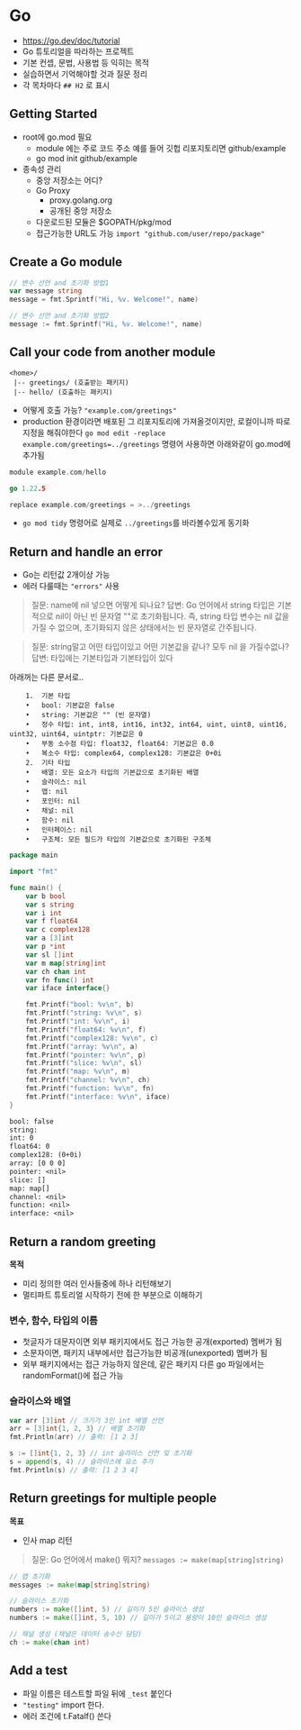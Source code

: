 # Go

- https://go.dev/doc/tutorial
- Go 튜토리얼을 따라하는 프로젝트
- 기본 컨셉, 문법, 사용법 등 익히는 목적
- 실습하면서 기억해야할 것과 질문 정리
- 각 목차마다 `## H2` 로 표시

## Getting Started

- root에 go.mod 필요
    - module 에는 주로 코드 주소 예를 들어 깃헙 리포지토리면 github/example
    - go mod init github/example
- 종속성 관리
    - 중앙 저장소는 어디?
    - Go Proxy
        - proxy.golang.org
        - 공개된 중앙 저장소
    - 다운로드된 모듈은 $GOPATH/pkg/mod
    - 접근가능한 URL도 가능 `import "github.com/user/repo/package"`

## Create a Go module

```go
// 변수 선언 and 초기화 방법1
var message string
message = fmt.Sprintf("Hi, %v. Welcome!", name)

// 변수 선언 and 초기화 방법2
message := fmt.Sprintf("Hi, %v. Welcome!", name)
```

## Call your code from another module

```
<home>/
 |-- greetings/ (호출받는 패키지)
 |-- hello/ (호출하는 패키지)
```

- 어떻게 호출 가능? `"example.com/greetings"`
- production 환경이라면 배포된 그 리포지토리에 가져올것이지만, 로컬이니까 따로 지정을 해줘야한다
  `go mod edit -replace example.com/greetings=../greetings`
  명령어 사용하면 아래와같이 go.mod에 추가됨

```go
module example.com/hello

go 1.22.5

replace example.com/greetings = >../greetings
```

- `go mod tidy` 명령어로 실제로 `../greetings`를 바라볼수있게 동기화

## Return and handle an error

- Go는 리턴값 2개이상 가능
- 에러 다룰때는 `"errors"` 사용

> 질문: name에 nil 넣으면 어떻게 되나요?
> 답변: Go 언어에서 string 타입은 기본적으로 nil이 아닌 빈 문자열 ""로 초기화됩니다. 즉, string 타입 변수는 nil 값을 가질 수 없으며, 초기화되지 않은 상태에서는 빈 문자열로 간주됩니다.

> 질문: string말고 어떤 타입이있고 어떤 기본값을 같나? 모두 nil 을 가질수없나?
> 답변: 타입에는 기본타입과 기본타입이 있다

아래꺼는 다른 문서로..

```
	1.	기본 타입
	•	bool: 기본값은 false
	•	string: 기본값은 "" (빈 문자열)
	•	정수 타입: int, int8, int16, int32, int64, uint, uint8, uint16, uint32, uint64, uintptr: 기본값은 0
	•	부동 소수점 타입: float32, float64: 기본값은 0.0
	•	복소수 타입: complex64, complex128: 기본값은 0+0i
	2.	기타 타입
	•	배열: 모든 요소가 타입의 기본값으로 초기화된 배열
	•	슬라이스: nil
	•	맵: nil
	•	포인터: nil
	•	채널: nil
	•	함수: nil
	•	인터페이스: nil
	•	구조체: 모든 필드가 타입의 기본값으로 초기화된 구조체
```

```go
package main

import "fmt"

func main() {
	var b bool
	var s string
	var i int
	var f float64
	var c complex128
	var a [3]int
	var p *int
	var sl []int
	var m map[string]int
	var ch chan int
	var fn func() int
	var iface interface{}

	fmt.Printf("bool: %v\n", b)
	fmt.Printf("string: %v\n", s)
	fmt.Printf("int: %v\n", i)
	fmt.Printf("float64: %v\n", f)
	fmt.Printf("complex128: %v\n", c)
	fmt.Printf("array: %v\n", a)
	fmt.Printf("pointer: %v\n", p)
	fmt.Printf("slice: %v\n", sl)
	fmt.Printf("map: %v\n", m)
	fmt.Printf("channel: %v\n", ch)
	fmt.Printf("function: %v\n", fn)
	fmt.Printf("interface: %v\n", iface)
}
```

```txt
bool: false
string: 
int: 0
float64: 0
complex128: (0+0i)
array: [0 0 0]
pointer: <nil>
slice: []
map: map[]
channel: <nil>
function: <nil>
interface: <nil>
```

## Return a random greeting
**목적**
- 미리 정의한 여러 인사들중에 하나 리턴해보기
- 멀티파트 튜토리얼 시작하기 전에 한 부분으로 이해하기

### 변수, 함수, 타입의 이름
- 첫글자가 대문자이면 외부 패키지에서도 접근 가능한 공개(exported) 멤버가 됨
- 소문자이면, 패키지 내부에서만 접근가능한 비공개(unexported) 멤버가 됨
- 외부 패키지에서는 접근 가능하지 않은데, 같은 패키지  다른 go 파일에서는 randomFormat()에 접근 가능

### 슬라이스와 배열
```go
var arr [3]int // 크기가 3인 int 배열 선언
arr = [3]int{1, 2, 3} // 배열 초기화
fmt.Println(arr) // 출력: [1 2 3]

s := []int{1, 2, 3} // int 슬라이스 선언 및 초기화
s = append(s, 4) // 슬라이스에 요소 추가
fmt.Println(s) // 출력: [1 2 3 4]
```

## Return greetings for multiple people
**목표**
- 인사 map 리턴

> 질문: Go 언어에서 make() 뭐지? `messages := make(map[string]string)`

```go
// 맵 초기화
messages := make(map[string]string)

// 슬라이스 초기화
numbers := make([]int, 5) // 길이가 5인 슬라이스 생성
numbers := make([]int, 5, 10) // 길이가 5이고 용량이 10인 슬라이스 생성

// 채널 생성 (채널은 데이터 송수신 담당)
ch := make(chan int)
```

## Add a test
- 파일 이름은 테스트할 파일 뒤에 `_test` 붙인다
- `"testing"` import 한다.
- 에러 조건에 t.Fatalf() 쓴다
